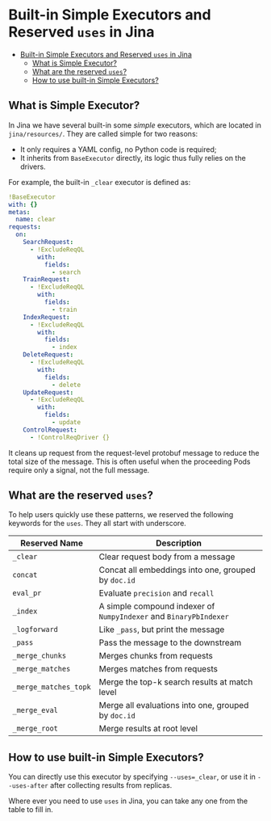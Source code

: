 # Built-in Simple Executors and Reserved `uses` in Jina

- [Built-in Simple Executors and Reserved `uses` in Jina](#built-in-simple-executors-and-reserved--uses--in-jina)
  * [What is Simple Executor?](#what-is-simple-executor-)
  * [What are the reserved `uses`?](#what-are-the-reserved-uses)
  * [How to use built-in Simple Executors?](#how-to-use-built-in-simple-executors--)

## What is Simple Executor?

In Jina we have several built-in some *simple* executors, which are located in `jina/resources/`. They are called simple for two reasons:

- It only requires a YAML config, no Python code is required;
- It inherits from `BaseExecutor` directly, its logic thus fully relies on the drivers.

For example, the built-in `_clear` executor is defined as:

```yaml
!BaseExecutor
with: {}
metas:
  name: clear
requests:
  on:
    SearchRequest:
      - !ExcludeReqQL
        with:
          fields:
            - search
    TrainRequest:
      - !ExcludeReqQL
        with:
          fields:
            - train
    IndexRequest:
      - !ExcludeReqQL
        with:
          fields:
            - index
    DeleteRequest:
      - !ExcludeReqQL
        with:
          fields:
            - delete
    UpdateRequest:
      - !ExcludeReqQL
        with:
          fields:
            - update
    ControlRequest:
      - !ControlReqDriver {}
```

It cleans up request from the request-level protobuf message to reduce the total size of the message. This is often useful when the proceeding Pods require only a signal, not the full message.

## What are the reserved `uses`?

To help users quickly use these patterns, we reserved the following keywords for the `uses`. They all start with underscore.

| Reserved Name | Description |
| --- | --- |
| `_clear` | Clear request body from a message |
| `concat` | Concat all embeddings into one, grouped by ``doc.id`` |
| `eval_pr` | Evaluate ``precision`` and ``recall`` |
| `_index` | A simple compound indexer of ``NumpyIndexer`` and ``BinaryPbIndexer`` |
| `_logforward` | Like `_pass`, but print the message |
| `_pass` | Pass the message to the downstream |
| `_merge_chunks` | Merges chunks from requests |
| `_merge_matches` | Merges matches from requests |
| `_merge_matches_topk` | Merge the top-k search results at match level |
| `_merge_eval` | Merge all evaluations into one, grouped by ``doc.id`` |
| `_merge_root` | Merge results at root level |

## How to use built-in Simple Executors?

You can directly use this executor by specifying `--uses=_clear`, or use it in `--uses-after` after collecting results from replicas.

Where ever you need to use `uses` in Jina, you can take any one from the table to fill in.
